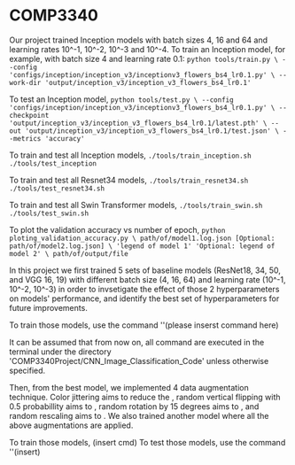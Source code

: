 # COMP3340

Our project trained Inception models with batch sizes 4, 16 and 64 and learning rates 10^-1, 10^-2, 10^-3 and 10^-4.
To train an Inception model, for example, with batch size 4 and learning rate 0.1:
`python tools/train.py \
	--config 'configs/inception/inception_v3/inceptionv3_flowers_bs4_lr0.1.py' \
	--work-dir 'output/inception_v3/inception_v3_flowers_bs4_lr0.1'`

To test an Inception model,
`python tools/test.py \
    --config 'configs/inception/inception_v3/inceptionv3_flowers_bs4_lr0.1.py' \
    --checkpoint 'output/inception_v3/inception_v3_flowers_bs4_lr0.1/latest.pth' \
    --out 'output/inception_v3/inception_v3_flowers_bs4_lr0.1/test.json' \
    --metrics 'accuracy'`

To train and test all Inception models,
`./tools/train_inception.sh`
`./tools/test_inception`

To train and test all Resnet34 models,
`./tools/train_resnet34.sh`
`./tools/test_resnet34.sh`

To train and test all Swin Transformer models,
`./tools/train_swin.sh`
`./tools/test_swin.sh`

To plot the validation accuracy vs number of epoch,
`python ploting_validation_accuracy.py \
    path/of/model1.log.json [Optional: path/of/model2.log.json] \
    'legend of model 1' 'Optional: legend of model 2' \
    path/of/output/file`

In this project we first trained 5 sets of baseline models (ResNet18, 34, 50, and VGG 16, 19) with different batch size (4, 16, 64) and learning rate (10^-1, 10^-2, 10^-3) in order to invsetigate the effect of those 2 hyperparameters on models' performance, and identify the best set of hyperparameters for future improvements. 

To train those models, use the command ''(please inserst command here)

It can be assumed that from now on, all command are executed in the terminal under the directory 'COMP3340Project/CNN_Image_Classification_Code' unless otherwise specified.

Then, from the best model, we implemented 4 data augmentation technique. Color jittering aims to reduce the , random vertical flipping with 0.5 probabillity aims to , random rotation by 15 degrees aims to , and random rescaling aims to . We also trained another model where all the above augmentations are applied.

To train those models, (insert cmd)
To test those models, use the command ''(insert)
